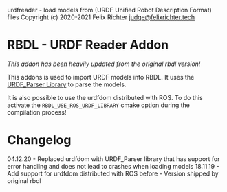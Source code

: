 urdfreader - load models from (URDF Unified Robot Description Format) files
Copyright (c) 2020-2021 Felix Richter <judge@felixrichter.tech>

RBDL - URDF Reader Addon
========================
*This addon has been heavily updated from the original rbdl version!*

This addons is used to import URDF models into RBDL. It uses the [URDF_Parser Library](https://github.com/orb-hd/URDF_Parser) to parse the models. 

It is also possible to use the urdfdom distributed with ROS. To do this activate the ```RBDL_USE_ROS_URDF_LIBRARY``` cmake option during the compilation process!

Changelog
=========
04.12.20 - Replaced urdfdom with URDF_Parser library that has support for error handling and does not lead to crashes when loading models 
18.11.19 - Add support for urdfdom distributed with ROS
before - Version shipped by original rbdl

